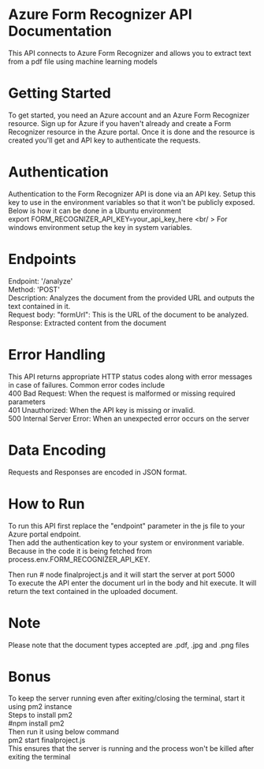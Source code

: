 # Azure Form Recognizer API Documentation
This API connects to Azure Form Recognizer and allows you to extract text from a pdf file using machine learning models 
# Getting Started 
To get started, you need an Azure account and an Azure Form Recognizer resource. Sign up for Azure if you haven't already and create a Form Recognizer resource in the Azure portal. 
Once it is done and the resource is created you'll get and API key to authenticate the requests.

# Authentication
Authentication to the Form Recognizer API is done via an API key. Setup this key to use in the environment variables so that it won't be publicly exposed. <br />
Below is how it can be done in a Ubuntu environment <br />
export FORM_RECOGNIZER_API_KEY=your_api_key_here <br/ >
For windows environment setup the key in system variables.

# Endpoints

Endpoint: '/analyze' <br />
Method: 'POST' <br />
Description: Analyzes the document from the provided URL and outputs the text contained in it. <br />
Request body: "formUrl": This is the URL of the document to be analyzed. <br />
Response: Extracted content from the document

# Error Handling

This API returns appropriate HTTP status codes along with error messages in case of failures. Common error codes include <br />
400 Bad Request: When the request is malformed or missing required parameters <br />
401 Unauthorized: When the API key is missing or invalid. <br />
500 Internal Server Error: When an unexpected error occurs on the server <br />

# Data Encoding 

Requests and Responses are encoded in JSON format. 

# How to Run 

To run this API first replace the "endpoint" parameter in the js file to your Azure portal endpoint. <br />
Then add the authentication key to your system or environment variable. Because in the code it is being fetched from process.env.FORM_RECOGNIZER_API_KEY.

Then run # node finalproject.js and it will start the server at port 5000 <br />
To execute the API enter the document url in the body and hit execute. It will return the text contained in the uploaded document. <br />

# Note 
Please note that the document types accepted are .pdf, .jpg and .png files 

# Bonus 
To keep the server running even after exiting/closing the terminal, start it using pm2 instance <br />
Steps to install pm2 <br />
#npm install pm2 <br/>
Then run it using below command <br />
pm2 start finalproject.js <br />
This ensures that the server is running and the process won't be killed after exiting the terminal 
